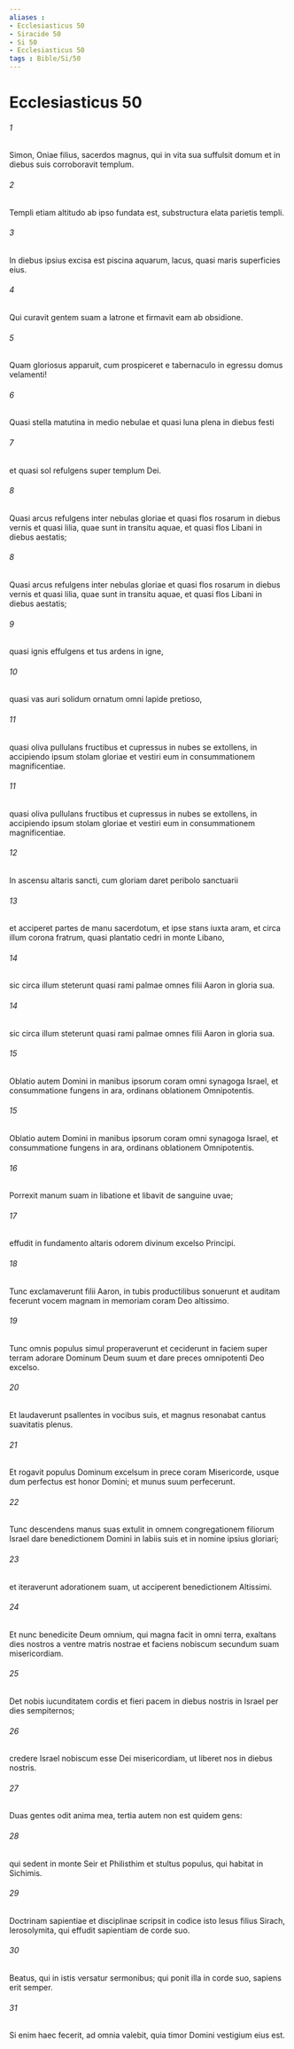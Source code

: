 ```yaml
---
aliases : 
- Ecclesiasticus 50
- Siracide 50
- Si 50
- Ecclesiasticus 50
tags : Bible/Si/50
---
```


# Ecclesiasticus 50

###### 1
Simon, Oniae filius, sacerdos magnus, qui in vita sua suffulsit domum et in diebus suis corroboravit templum.
###### 2
Templi etiam altitudo ab ipso fundata est, substructura elata parietis templi.
###### 3
In diebus ipsius excisa est piscina aquarum, lacus, quasi maris superficies eius.
###### 4
Qui curavit gentem suam a latrone et firmavit eam ab obsidione.
###### 5
Quam gloriosus apparuit, cum prospiceret e tabernaculo in egressu domus velamenti!
###### 6
Quasi stella matutina in medio nebulae et quasi luna plena in diebus festi
###### 7
et quasi sol refulgens super templum Dei.
###### 8
Quasi arcus refulgens inter nebulas gloriae et quasi flos rosarum in diebus vernis et quasi lilia, quae sunt in transitu aquae, et quasi flos Libani in diebus aestatis;
###### 8
Quasi arcus refulgens inter nebulas gloriae et quasi flos rosarum in diebus vernis et quasi lilia, quae sunt in transitu aquae, et quasi flos Libani in diebus aestatis;
###### 9
quasi ignis effulgens et tus ardens in igne,
###### 10
quasi vas auri solidum ornatum omni lapide pretioso,
###### 11
quasi oliva pullulans fructibus et cupressus in nubes se extollens, in accipiendo ipsum stolam gloriae et vestiri eum in consummationem magnificentiae.
###### 11
quasi oliva pullulans fructibus et cupressus in nubes se extollens, in accipiendo ipsum stolam gloriae et vestiri eum in consummationem magnificentiae.
###### 12
In ascensu altaris sancti, cum gloriam daret peribolo sanctuarii
###### 13
et acciperet partes de manu sacerdotum, et ipse stans iuxta aram, et circa illum corona fratrum, quasi plantatio cedri in monte Libano,
###### 14
sic circa illum steterunt quasi rami palmae omnes filii Aaron in gloria sua.
###### 14
sic circa illum steterunt quasi rami palmae omnes filii Aaron in gloria sua.
###### 15
Oblatio autem Domini in manibus ipsorum coram omni synagoga Israel, et consummatione fungens in ara, ordinans oblationem Omnipotentis.
###### 15
Oblatio autem Domini in manibus ipsorum coram omni synagoga Israel, et consummatione fungens in ara, ordinans oblationem Omnipotentis.
###### 16
Porrexit manum suam in libatione et libavit de sanguine uvae;
###### 17
effudit in fundamento altaris odorem divinum excelso Principi.
###### 18
Tunc exclamaverunt filii Aaron, in tubis productilibus sonuerunt et auditam fecerunt vocem magnam in memoriam coram Deo altissimo.
###### 19
Tunc omnis populus simul properaverunt et ceciderunt in faciem super terram adorare Dominum Deum suum et dare preces omnipotenti Deo excelso.
###### 20
Et laudaverunt psallentes in vocibus suis, et magnus resonabat cantus suavitatis plenus.
###### 21
Et rogavit populus Dominum excelsum in prece coram Misericorde, usque dum perfectus est honor Domini; et munus suum perfecerunt.
###### 22
Tunc descendens manus suas extulit in omnem congregationem filiorum Israel dare benedictionem Domini in labiis suis et in nomine ipsius gloriari;
###### 23
et iteraverunt adorationem suam, ut acciperent benedictionem Altissimi.
###### 24
Et nunc benedicite Deum omnium, qui magna facit in omni terra, exaltans dies nostros a ventre matris nostrae et faciens nobiscum secundum suam misericordiam.
###### 25
Det nobis iucunditatem cordis et fieri pacem in diebus nostris in Israel per dies sempiternos;
###### 26
credere Israel nobiscum esse Dei misericordiam, ut liberet nos in diebus nostris.
###### 27
Duas gentes odit anima mea, tertia autem non est quidem gens:
###### 28
qui sedent in monte Seir et Philisthim et stultus populus, qui habitat in Sichimis.
###### 29
Doctrinam sapientiae et disciplinae scripsit in codice isto Iesus filius Sirach, Ierosolymita, qui effudit sapientiam de corde suo.
###### 30
Beatus, qui in istis versatur sermonibus; qui ponit illa in corde suo, sapiens erit semper.
###### 31
Si enim haec fecerit, ad omnia valebit, quia timor Domini vestigium eius est.
